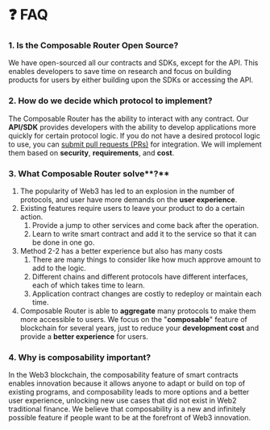 # ❓ FAQ

### 1. Is  the Composable Router Open Source?

We have open-sourced all our contracts and SDKs, except for the API. This enables developers to save time on research and focus on building products for users by either building upon the SDKs or accessing the API.

### 2. How do we decide which protocol to implement?

The Composable Router has the ability to interact with any contract. Our **API/SDK** provides developers with the ability to develop applications more quickly for certain protocol logic. If you do not have a desired protocol logic to use, you can [submit pull requests (PRs)](https://github.com/dinngo/composable-router-logics) for integration. We will implement them based on **security**, **requirements**, and **cost**.

### **3. What** Composable Router solve**?**

1. The popularity of Web3 has led to an explosion in the number of protocols, and user have more demands on the **user experience**.
2. Existing features require users to leave your product to do a certain action.&#x20;
   1. Provide a jump to other services and come back after the operation.
   2. Learn to write smart contract and add it to the service so that it can be done in one go.&#x20;
3. Method 2-2 has a better experience but also has many costs&#x20;
   1. There are many things to consider like how much approve amount to add to the logic.&#x20;
   2. Different chains and different protocols have different interfaces, each of which takes time to learn.&#x20;
   3. Application contract changes are costly to redeploy or maintain each time.
4. Composable Router is able to **aggregate** many protocols to make them more accessible to users. We focus on the "**composable**" feature of blockchain for several years, just to reduce your **development cost** and provide a **better experience** for users.

### 4. Why is composability important?

In the Web3 blockchain, the composability feature of smart contracts enables innovation because it allows anyone to adapt or build on top of existing programs, and composability leads to more options and a better user experience, unlocking new use cases that did not exist in Web2 traditional finance. We believe that composability is a new and infinitely possible feature if people want to be at the forefront of Web3 innovation.

